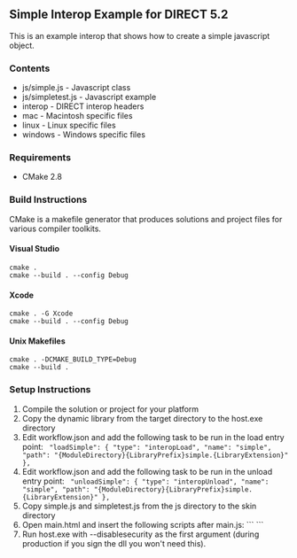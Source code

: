 ## Simple Interop Example for DIRECT 5.2

This is an example interop that shows how to create a simple javascript object.

### Contents 

* js/simple.js - Javascript class
* js/simpletest.js - Javascript example
* interop - DIRECT interop headers
* mac - Macintosh specific files
* linux - Linux specific files
* windows - Windows specific files

### Requirements

* CMake 2.8

### Build Instructions

CMake is a makefile generator that produces solutions and project files for various compiler toolkits. 

#### Visual Studio

```
cmake .
cmake --build . --config Debug
```

#### Xcode

```
cmake . -G Xcode
cmake --build . --config Debug
```

#### Unix Makefiles

```
cmake . -DCMAKE_BUILD_TYPE=Debug
cmake --build .
```

### Setup Instructions

1. Compile the solution or project for your platform
2. Copy the dynamic library from the target directory to the host.exe directory
3. Edit workflow.json and add the following task to be run in the load entry point: ```
    "loadSimple": {
        "type": "interopLoad",
        "name": "simple",
        "path": "{ModuleDirectory}{LibraryPrefix}simple.{LibraryExtension}"
    },```
4. Edit workflow.json and add the following task to be run in the unload entry point: ```
    "unloadSimple": {
        "type": "interopUnload",
        "name": "simple",
        "path": "{ModuleDirectory}{LibraryPrefix}simple.{LibraryExtension}"
    },```
5. Copy simple.js and simpletest.js from the js directory to the skin directory
6. Open main.html and insert the following scripts after main.js: ```
    <script src="simple.js" type="text/javascript"></script>
    <script src="simpletest.js" type="text/javascript"></script>```
7. Run host.exe with --disablesecurity as the first argument (during production if you sign the dll you won't need this).

